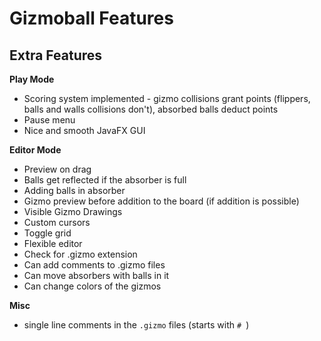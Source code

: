 # Gizmoball Features

## Extra Features

**Play Mode**

* Scoring system implemented - gizmo collisions grant points
 (flippers, balls and walls collisions don't), absorbed balls deduct points  
* Pause menu
* Nice and smooth JavaFX GUI


**Editor Mode**

* Preview on drag 
* Balls get reflected if the absorber is full
* Adding balls in absorber
* Gizmo preview before addition to the board (if addition is possible) 
* Visible Gizmo Drawings
* Custom cursors
* Toggle grid
* Flexible editor
* Check for .gizmo extension
* Can add comments to .gizmo files
* Can move absorbers with balls in it
* Can change colors of the gizmos

**Misc**

* single line comments in the `.gizmo` files (starts with `# `)